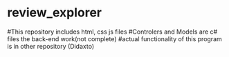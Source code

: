 # review_explorer
#This repository includes html, css js files
#Controlers and Models are c# files the back-end work(not complete) 
#actual functionality of this program is in other repository (Didaxto)
